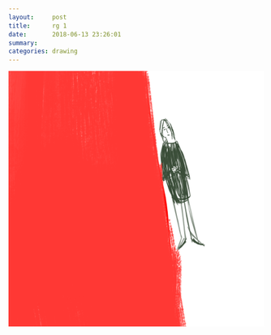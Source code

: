 ```yaml
---
layout:     post
title:      rg 1
date:       2018-06-13 23:26:01
summary:    
categories: drawing
---
```

![rg 1](/images/diary/rg-1.png ".")

